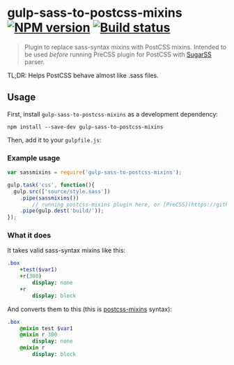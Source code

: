 # gulp-sass-to-postcss-mixins [![NPM version][npm-image]][npm-url] [![Build status][travis-image]][travis-url]
> Plugin to replace sass-syntax mixins with PostCSS mixins. Intended to be used *before* running PreCSS plugin for PostCSS with [SugarSS](https://github.com/postcss/sugarss) parser. 

TL;DR: Helps PostCSS behave almost like .sass files.

## Usage

First, install `gulp-sass-to-postcss-mixins` as a development dependency:

```shell
npm install --save-dev gulp-sass-to-postcss-mixins
```

Then, add it to your `gulpfile.js`:

### Example usage
```javascript
var sassmixins = require('gulp-sass-to-postcss-mixins');

gulp.task('css', function(){
  gulp.src(['source/style.sass'])
    .pipe(sassmixins())
		// running postcss-mixins plugin here, or [PreCSS](https://github.com/jonathantneal/precss)
    .pipe(gulp.dest('build/'));
});
```


### What it does
It takes valid sass-syntax mixins like this:
```sass
.box
	+test($var1)
	+r(300)
		display: none
	+r
		display: block
```
And converts them to this (this is [postcss-mixins](https://github.com/postcss/postcss-mixins) syntax):
```sass
.box
	@mixin test $var1 
	@mixin r 300 
		display: none
	@mixin r
		display: block
```


[travis-url]: http://travis-ci.org/akella/gulp-sass-to-postcss-mixins
[travis-image]: https://secure.travis-ci.org/akella/gulp-sass-to-postcss-mixins.svg?branch=master
[npm-url]: https://npmjs.org/package/gulp-sass-to-postcss-mixins
[npm-image]: https://badge.fury.io/js/gulp-sass-to-postcss-mixins.svg
